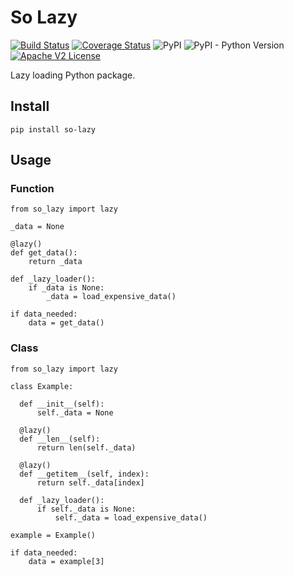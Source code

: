 # So Lazy

[![Build Status](https://travis-ci.org/troywilson/so-lazy.svg?branch=master)](https://travis-ci.org/troywilson/so-lazy) [![Coverage Status](https://coveralls.io/repos/github/troywilson/so-lazy/badge.svg?branch=master)](https://coveralls.io/github/troywilson/so-lazy?branch=master) ![PyPI](https://img.shields.io/pypi/v/so-lazy) ![PyPI - Python Version](https://img.shields.io/pypi/pyversions/so-lazy) [![Apache V2 License](https://img.shields.io/badge/license-Apache%20V2-blue.svg)](https://github.com/troywilson/so-lazy/blob/master/LICENSE)

Lazy loading Python package.


## Install

```
pip install so-lazy
```

## Usage

### Function

```
from so_lazy import lazy

_data = None

@lazy()
def get_data():
    return _data

def _lazy_loader():
    if _data is None:
        _data = load_expensive_data()

if data_needed:
    data = get_data()
```

### Class

```
from so_lazy import lazy

class Example:

  def __init__(self):
      self._data = None

  @lazy()
  def __len__(self):
      return len(self._data)

  @lazy()
  def __getitem__(self, index):
      return self._data[index]

  def _lazy_loader():
      if self._data is None:
          self._data = load_expensive_data()

example = Example()

if data_needed:
    data = example[3]
```
